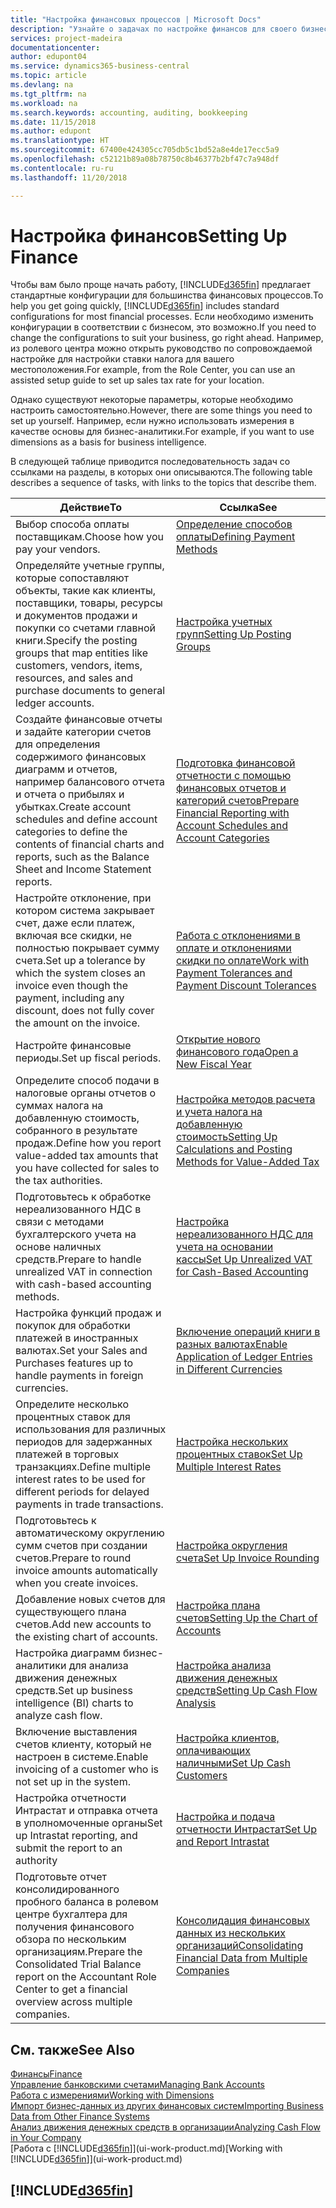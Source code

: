 ```yaml
---
title: "Настройка финансовых процессов | Microsoft Docs"
description: "Узнайте о задачах по настройке финансов для своего бизнеса в соответствии требованиями учет и аудита."
services: project-madeira
documentationcenter: 
author: edupont04
ms.service: dynamics365-business-central
ms.topic: article
ms.devlang: na
ms.tgt_pltfrm: na
ms.workload: na
ms.search.keywords: accounting, auditing, bookkeeping
ms.date: 11/15/2018
ms.author: edupont
ms.translationtype: HT
ms.sourcegitcommit: 67400e424305cc705db5c1bd52a8e4de17ecc5a9
ms.openlocfilehash: c52121b89a08b78750c8b46377b2bf47c7a948df
ms.contentlocale: ru-ru
ms.lasthandoff: 11/20/2018

---
```

# <a name="setting-up-finance"></a><span data-ttu-id="92da0-103">Настройка финансов</span><span class="sxs-lookup"><span data-stu-id="92da0-103">Setting Up Finance</span></span>
<span data-ttu-id="92da0-104">Чтобы вам было проще начать работу, [!INCLUDE[d365fin](includes/d365fin_md.md)] предлагает стандартные конфигурации для большинства финансовых процессов.</span><span class="sxs-lookup"><span data-stu-id="92da0-104">To help you get going quickly, [!INCLUDE[d365fin](includes/d365fin_md.md)] includes standard configurations for most financial processes.</span></span> <span data-ttu-id="92da0-105">Если необходимо изменить конфигурации в соответствии с бизнесом, это возможно.</span><span class="sxs-lookup"><span data-stu-id="92da0-105">If you need to change the configurations to suit your business, go right ahead.</span></span> <span data-ttu-id="92da0-106">Например, из ролевого центра можно открыть руководство по сопровождаемой настройке для настройки ставки налога для вашего местоположения.</span><span class="sxs-lookup"><span data-stu-id="92da0-106">For example, from the Role Center, you can use an assisted setup guide to set up sales tax rate for your location.</span></span>  

<span data-ttu-id="92da0-107">Однако существуют некоторые параметры, которые необходимо настроить самостоятельно.</span><span class="sxs-lookup"><span data-stu-id="92da0-107">However, there are some things you need to set up yourself.</span></span> <span data-ttu-id="92da0-108">Например, если нужно использовать измерения в качестве основы для бизнес-аналитики.</span><span class="sxs-lookup"><span data-stu-id="92da0-108">For example, if you want to use dimensions as a basis for business intelligence.</span></span>  

<span data-ttu-id="92da0-109">В следующей таблице приводится последовательность задач со ссылками на разделы, в которых они описываются.</span><span class="sxs-lookup"><span data-stu-id="92da0-109">The following table describes a sequence of tasks, with links to the topics that describe them.</span></span>

| <span data-ttu-id="92da0-110">Действие</span><span class="sxs-lookup"><span data-stu-id="92da0-110">To</span></span> | <span data-ttu-id="92da0-111">Ссылка</span><span class="sxs-lookup"><span data-stu-id="92da0-111">See</span></span> |
| --- | --- |
| <span data-ttu-id="92da0-112">Выбор способа оплаты поставщикам.</span><span class="sxs-lookup"><span data-stu-id="92da0-112">Choose how you pay your vendors.</span></span> |[<span data-ttu-id="92da0-113">Определение способов оплаты</span><span class="sxs-lookup"><span data-stu-id="92da0-113">Defining Payment Methods</span></span>](finance-payment-methods.md) |
| <span data-ttu-id="92da0-114">Определяйте учетные группы, которые сопоставляют объекты, такие как клиенты, поставщики, товары, ресурсы и документов продажи и покупки со счетами главной книги.</span><span class="sxs-lookup"><span data-stu-id="92da0-114">Specify the posting groups that map entities like customers, vendors, items, resources, and sales and purchase documents to general ledger accounts.</span></span> |[<span data-ttu-id="92da0-115">Настройка учетных групп</span><span class="sxs-lookup"><span data-stu-id="92da0-115">Setting Up Posting Groups</span></span>](finance-posting-groups.md)|
|<span data-ttu-id="92da0-116">Создайте финансовые отчеты и задайте категории счетов для определения содержимого финансовых диаграмм и отчетов, например балансового отчета и отчета о прибылях и убытках.</span><span class="sxs-lookup"><span data-stu-id="92da0-116">Create account schedules and define account categories to define the contents of financial charts and reports, such as the Balance Sheet and Income Statement reports.</span></span>|[<span data-ttu-id="92da0-117">Подготовка финансовой отчетности с помощью финансовых отчетов и категорий счетов</span><span class="sxs-lookup"><span data-stu-id="92da0-117">Prepare Financial Reporting with Account Schedules and Account Categories</span></span>](bi-how-work-account-schedule.md)|
|<span data-ttu-id="92da0-118">Настройте отклонение, при котором система закрывает счет, даже если платеж, включая все скидки, не полностью покрывает сумму счета.</span><span class="sxs-lookup"><span data-stu-id="92da0-118">Set up a tolerance by which the system closes an invoice even though the payment, including any discount, does not fully cover the amount on the invoice.</span></span>|[<span data-ttu-id="92da0-119">Работа с отклонениями в оплате и отклонениями скидки по оплате</span><span class="sxs-lookup"><span data-stu-id="92da0-119">Work with Payment Tolerances and Payment Discount Tolerances</span></span>](finance-payment-tolerance-and-payment-discount-tolerance.md)|
| <span data-ttu-id="92da0-120">Настройте финансовые периоды.</span><span class="sxs-lookup"><span data-stu-id="92da0-120">Set up fiscal periods.</span></span> |[<span data-ttu-id="92da0-121">Открытие нового финансового года</span><span class="sxs-lookup"><span data-stu-id="92da0-121">Open a New Fiscal Year</span></span>](finance-how-open-new-fiscal-year.md) |
| <span data-ttu-id="92da0-122">Определите способ подачи в налоговые органы отчетов о суммах налога на добавленную стоимость, собранного в результате продаж.</span><span class="sxs-lookup"><span data-stu-id="92da0-122">Define how you report value-added tax amounts that you have collected for sales to the tax authorities.</span></span> |[<span data-ttu-id="92da0-123">Настройка методов расчета и учета налога на добавленную стоимость</span><span class="sxs-lookup"><span data-stu-id="92da0-123">Setting Up Calculations and Posting Methods for Value-Added Tax</span></span>](finance-setup-vat.md)|
|<span data-ttu-id="92da0-124">Подготовьтесь к обработке нереализованного НДС в связи с методами бухгалтерского учета на основе наличных средств.</span><span class="sxs-lookup"><span data-stu-id="92da0-124">Prepare to handle unrealized VAT in connection with cash-based accounting methods.</span></span>|[<span data-ttu-id="92da0-125">Настройка нереализованного НДС для учета на основании кассы</span><span class="sxs-lookup"><span data-stu-id="92da0-125">Set Up Unrealized VAT for Cash-Based Accounting</span></span>](finance-setup-unrealized-vat.md)|
| <span data-ttu-id="92da0-126">Настройка функций продаж и покупок для обработки платежей в иностранных валютах.</span><span class="sxs-lookup"><span data-stu-id="92da0-126">Set your Sales and Purchases features up to handle payments in foreign currencies.</span></span>|[<span data-ttu-id="92da0-127">Включение операций книги в разных валютах</span><span class="sxs-lookup"><span data-stu-id="92da0-127">Enable Application of Ledger Entries in Different Currencies</span></span>](finance-how-enable-application-ledger-entries-different-currencies.md)
|<span data-ttu-id="92da0-128">Определите несколько процентных ставок для использования для различных периодов для задержанных платежей в торговых транзакциях.</span><span class="sxs-lookup"><span data-stu-id="92da0-128">Define multiple interest rates to be used for different periods for delayed payments in trade transactions.</span></span>|[<span data-ttu-id="92da0-129">Настройка нескольких процентных ставок</span><span class="sxs-lookup"><span data-stu-id="92da0-129">Set Up Multiple Interest Rates</span></span>](finance-how-to-set-up-multiple-interest-rates.md)|
|<span data-ttu-id="92da0-130">Подготовьтесь к автоматическому округлению сумм счетов при создании счетов.</span><span class="sxs-lookup"><span data-stu-id="92da0-130">Prepare to round invoice amounts automatically when you create invoices.</span></span>|[<span data-ttu-id="92da0-131">Настройка округления счета</span><span class="sxs-lookup"><span data-stu-id="92da0-131">Set Up Invoice Rounding</span></span>](finance-set-up-invoice-rounding.md)|
| <span data-ttu-id="92da0-132">Добавление новых счетов для существующего плана счетов.</span><span class="sxs-lookup"><span data-stu-id="92da0-132">Add new accounts to the existing chart of accounts.</span></span> |[<span data-ttu-id="92da0-133">Настройка плана счетов</span><span class="sxs-lookup"><span data-stu-id="92da0-133">Setting Up the Chart of Accounts</span></span>](finance-setup-chart-accounts.md) |
| <span data-ttu-id="92da0-134">Настройка диаграмм бизнес-аналитики для анализа движения денежных средств.</span><span class="sxs-lookup"><span data-stu-id="92da0-134">Set up business intelligence (BI) charts to analyze cash flow.</span></span> |[<span data-ttu-id="92da0-135">Настройка анализа движения денежных средств</span><span class="sxs-lookup"><span data-stu-id="92da0-135">Setting Up Cash Flow Analysis</span></span>](finance-setup-cash-flow-analyses.md) |
|<span data-ttu-id="92da0-136">Включение выставления счетов клиенту, который не настроен в системе.</span><span class="sxs-lookup"><span data-stu-id="92da0-136">Enable invoicing of a customer who is not set up in the system.</span></span>|[<span data-ttu-id="92da0-137">Настройка клиентов, оплачивающих наличными</span><span class="sxs-lookup"><span data-stu-id="92da0-137">Set Up Cash Customers</span></span>](finance-how-to-set-up-cash-customers.md)|
| <span data-ttu-id="92da0-138">Настройка отчетности Интрастат и отправка отчета в уполномоченные органы</span><span class="sxs-lookup"><span data-stu-id="92da0-138">Set up Intrastat reporting, and submit the report to an authority</span></span> | [<span data-ttu-id="92da0-139">Настройка и подача отчетности Интрастат</span><span class="sxs-lookup"><span data-stu-id="92da0-139">Set Up and Report Intrastat</span></span>](finance-how-setup-report-intrastat.md)|
|<span data-ttu-id="92da0-140">Подготовьте отчет консолидированного пробного баланса в ролевом центре бухгалтера для получения финансового обзора по нескольким организациям.</span><span class="sxs-lookup"><span data-stu-id="92da0-140">Prepare the Consolidated Trial Balance report on the Accountant Role Center to get a financial overview across multiple companies.</span></span>|[<span data-ttu-id="92da0-141">Консолидация финансовых данных из нескольких организаций</span><span class="sxs-lookup"><span data-stu-id="92da0-141">Consolidating Financial Data from Multiple Companies</span></span>](finance-consolidated-company-reporting.md)|

## <a name="see-also"></a><span data-ttu-id="92da0-142">См. также</span><span class="sxs-lookup"><span data-stu-id="92da0-142">See Also</span></span>
[<span data-ttu-id="92da0-143">Финансы</span><span class="sxs-lookup"><span data-stu-id="92da0-143">Finance</span></span>](finance.md)  
[<span data-ttu-id="92da0-144">Управление банковскими счетами</span><span class="sxs-lookup"><span data-stu-id="92da0-144">Managing Bank Accounts</span></span>](bank-manage-bank-accounts.md)  
[<span data-ttu-id="92da0-145">Работа с измерениями</span><span class="sxs-lookup"><span data-stu-id="92da0-145">Working with Dimensions</span></span>](finance-dimensions.md)  
[<span data-ttu-id="92da0-146">Импорт бизнес-данных из других финансовых систем</span><span class="sxs-lookup"><span data-stu-id="92da0-146">Importing Business Data from Other Finance Systems</span></span>](across-import-data-configuration-packages.md)  
[<span data-ttu-id="92da0-147">Анализ движения денежных средств в организации</span><span class="sxs-lookup"><span data-stu-id="92da0-147">Analyzing Cash Flow in Your Company</span></span>](finance-analyze-cash-flow.md)  
<span data-ttu-id="92da0-148">[Работа с [!INCLUDE[d365fin](includes/d365fin_md.md)]](ui-work-product.md)</span><span class="sxs-lookup"><span data-stu-id="92da0-148">[Working with [!INCLUDE[d365fin](includes/d365fin_md.md)]](ui-work-product.md)</span></span>  

## [!INCLUDE[d365fin](includes/free_trial_md.md)]  

